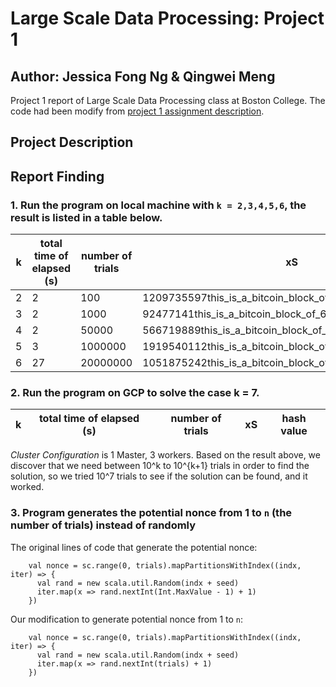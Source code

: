 # Large Scale Data Processing: Project 1
## Author: Jessica Fong Ng & Qingwei Meng
Project 1 report of Large Scale Data Processing class at Boston College. The code had been modify from [project 1 assignment description](https://github.com/CSCI3390/project_1). 

## Project Description
  
## Report Finding
### 1. Run the program on local machine with `k = 2,3,4,5,6`, the result is listed in a table below.

k | total time of elapsed (s) | number of trials | xS | hash value 
------------| ------------|------------|------------|------------
2 | 2 | 100 | 1209735597this_is_a_bitcoin_block_of_62425405_11160090 | 001142511ea768b76db39b89813e53f72c2d262af548edd20d768cdfae8294fe
3 | 2 | 1000 |92477141this_is_a_bitcoin_block_of_62425405_11160090 | 000a6b6c7c318d154b2b0a533416b5fcdd1157848910f453ac7268751250eb46
4 | 2 | 50000 | 566719889this_is_a_bitcoin_block_of_62425405_11160090 | 0000376df8a03266e2f09f99d1b1dca6dc5bc0b2d162fb34c52c22afd433432d
5 | 3 | 1000000 | 1919540112this_is_a_bitcoin_block_of_62425405_11160090 | 00000458b7edf6753a8fbf41f0eadfbe0bd31e9f9c9dea18f39b3d33c981f0b8
6 | 27 | 20000000 | 1051875242this_is_a_bitcoin_block_of_62425405_11160090 | 000000124f5fd2f46a862eff988e48eacdcddcd2126ea4f22d4477f790532860


### 2. Run the program on GCP to solve the case k = 7.
k | total time of elapsed (s) | number of trials | xS | hash value 
------------| ------------|------------|------------|------------

*Cluster Configuration* is 1 Master, 3 workers. Based on the result above, we discover that we need between 10^k to 10^{k+1} trials in order to find the solution, so we tried 10^7 trials to see if the solution can be found, and it worked.

### 3. Program generates the potential nonce from 1 to `n` (the number of trials) instead of randomly
The original lines of code that generate the potential nonce: 
```
    val nonce = sc.range(0, trials).mapPartitionsWithIndex((indx, iter) => {
      val rand = new scala.util.Random(indx + seed)
      iter.map(x => rand.nextInt(Int.MaxValue - 1) + 1)
    })
```
Our modification to generate potential nonce from 1 to `n`:
```
    val nonce = sc.range(0, trials).mapPartitionsWithIndex((indx, iter) => {
      val rand = new scala.util.Random(indx + seed)
      iter.map(x => rand.nextInt(trials) + 1)
    })
```

